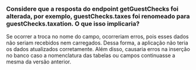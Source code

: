 ### Considere que a resposta do endpoint getGuestChecks foi alterada, por exemplo,  guestChecks.taxes foi renomeado para guestChecks.taxation. O que isso implicaria? 

Se ocorrer a troca no nome do campo, ocorreriam erros, pois esses dados não seriam recebidos nem carregados. Dessa forma, a aplicação não teria os dados atualizados corretamente. Além disso, causaria erros na inserção no banco caso a nomenclatura das tabelas ou campos continuasse a mesma da versão anterior.